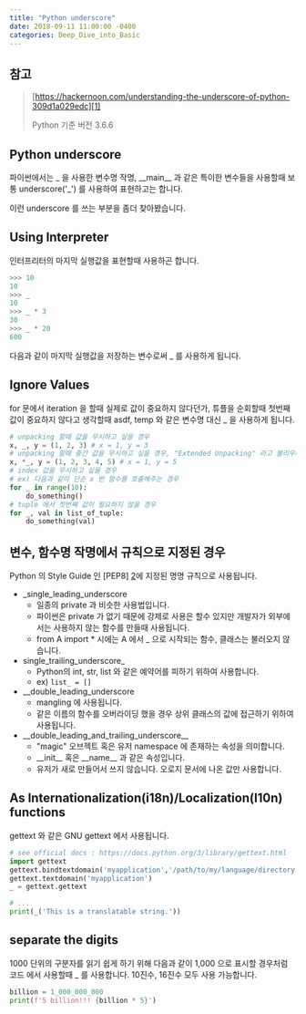 ```yaml
---
title: "Python underscore"
date: 2018-09-11 11:00:00 -0400
categories: Deep_Dive_into_Basic
---
```



## 참고
> [https://hackernoon.com/understanding-the-underscore-of-python-309d1a029edc][1]
> 
> Python 기준 버전 3.6.6

## Python underscore
파이썬에서는 _ 을 사용한 변수명 작명, \_\_main__ 과 같은 특이한 변수들을 사용할때 보통 underscore('_') 를 사용하여 표현하고는 합니다.

이런 underscore 를 쓰는 부분을 좀더 찾아봤습니다.

## Using Interpreter
인터프리터의 마지막 실행값을 표현할때 사용하곤 합니다.

```python
>>> 10 
10 
>>> _ 
10 
>>> _ * 3 
30 
>>> _ * 20 
600
```

다음과 같이 마지막 실행값을 저장하는 변수로써 _ 를 사용하게 됩니다.

## Ignore Values
for 문에서 iteration 을 할때 실제로 값이 중요하지 않다던가, 튜플을 순회할때 첫번째 값이 중요하지 않다고 생각할때 asdf, temp 와 같은 변수명 대신 _ 을 사용하게 됩니다.

```python
# unpacking 할때 값을 무시하고 싶을 경우
x, _, y = (1, 2, 3) # x = 1, y = 3 
# unpacking 할때 중간 값을 무시하고 싶을 경우, "Extended Unpacking" 라고 불리우며 3.x 버전에서만 지원합니다.
x, *_, y = (1, 2, 3, 4, 5) # x = 1, y = 5  
# index 값을 무시하고 싶을 경우
# ex) 다음과 같이 단순 x 번 함수를 호출해주는 경우
for _ in range(10):     
    do_something()  
# tuple 에서 첫번째 값이 필요하지 않을 경우
for _, val in list_of_tuple:
    do_something(val)
```

## 변수, 함수명 작명에서 규칙으로 지정된 경우
Python 의 Style Guide 인 [PEP8] [2]에 지정된 명명 규칙으로 사용됩니다.
- \_single\_leading\_underscore
  - 일종의 private 과 비슷한 사용법입니다.
  - 파이썬은 private 가 없기 때문에 강제로 사용은 할수 있지만 개발자가 외부에서는 사용하지 않는 함수를 만들때 사용됩니다.
  - from A import * 시에는 A 에서 _ 으로 시작되는 함수, 클래스는 불러오지 않습니다.
- single\_trailing\_underscore\_
  - Python의 int, str, list 와 같은 예약어를 피하기 위하여 사용합니다.
  - ex) ```list_ = []```
- \_\_double_leading_underscore
  - mangling 에 사용됩니다.
  - 같은 이름의 함수를 오버라이딩 했을 경우 상위 클래스의 값에 접근하기 위하여 사용됩니다.
- \_\_double_leading_and_trailing_underscore__ 
  - "magic" 오브젝트 혹은 유저 namespace 에 존재하는 속성을 의미합니다.
  - \_\_init__ 혹은 \_\_name__ 과 같은 속성입니다.
  - 유저가 새로 만들어서 쓰지 않습니다. 오로지 문서에 나온 값만 사용합니다.

## As Internationalization(i18n)/Localization(l10n) functions
gettext 와 같은 GNU gettext 에서 사용됩니다.
```python
# see official docs : https://docs.python.org/3/library/gettext.html
import gettext
gettext.bindtextdomain('myapplication','/path/to/my/language/directory')
gettext.textdomain('myapplication')
_ = gettext.gettext

# ...
print(_('This is a translatable string.'))
```

## separate the digits
1000 단위의 구분자를 읽기 쉽게 하기 위해 다음과 같이 1,000 으로 표시할 경우처럼 코드 에서 사용할때 _ 를 사용합니다.
10진수, 16진수 모두 사용 가능합니다.
```python
billion = 1_000_000_000
print(f'5 billion!!! {billion * 5}')
```


[1]:https://hackernoon.com/understanding-the-underscore-of-python-309d1a029edc
[2]:https://www.python.org/dev/peps/pep-0008/